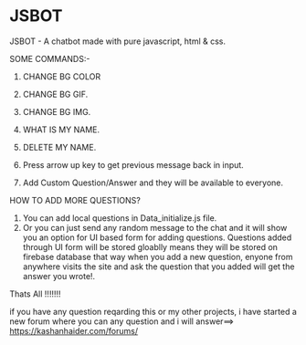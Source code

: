 # JSBOT
JSBOT - A chatbot made with pure javascript, html &amp; css.

SOME COMMANDS:- 

1. CHANGE BG COLOR

2. CHANGE BG GIF.

3. CHANGE BG IMG.

4. WHAT IS MY NAME.

5. DELETE MY NAME.

6. Press arrow up key to get previous message back in input.

7. Add Custom Question/Answer and they will be available to everyone.


HOW TO ADD MORE QUESTIONS?
1. You can add local questions in Data_initialize.js file.
2. Or you can just send any random message to the chat and it will show you an option for UI based form for adding questions.
Questions added through UI form will be stored gloablly means they will be stored on firebase database that way when you add a new question, 
enyone from anywhere visits the site and ask the question that you added will get the answer you wrote!. 

Thats All !!!!!!!

if you have any question reqarding this or my other projects, i have started a new forum where you can any question and i will answer==> https://kashanhaider.com/forums/
